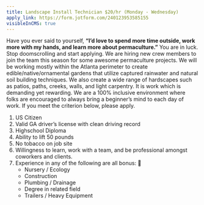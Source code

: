 ```yaml
---
title: Landscape Install Technician $20/hr (Monday - Wednesday)
apply_link: https://form.jotform.com/240123953585155
visibleInCMS: true
---
```


Have you ever said to yourself, **“I’d love to spend more time outside, work more with my hands, and learn more about permaculture.”** You are in luck. Stop doomscrolling and start applying. We are hiring new crew members to join the team this season for some awesome permaculture projects. We will be working mostly within the Atlanta perimeter to create edible/native/ornamental gardens that utilize captured rainwater and natural soil building techniques. We also create a wide range of hardscapes such as patios, paths, creeks, walls, and light carpentry. It is work which is demanding yet rewarding. We are a 100% inclusive environment where folks are encouraged to always bring a beginner’s mind to each day of work. If you meet the criterion below, please apply.

1. US Citizen
1. Valid GA driver’s license with clean driving record
1. Highschool Diploma
1. Ability to lift 50 pounds
1. No tobacco on job site
1. Willingness to learn, work with a team, and be professional amongst coworkers and clients.
1. Experience in any of the following are all bonus: 🙂
    * Nursery / Ecology
    * Construction
    * Plumbing / Drainage
    * Degree in related field
    * Trailers / Heavy Equipment
